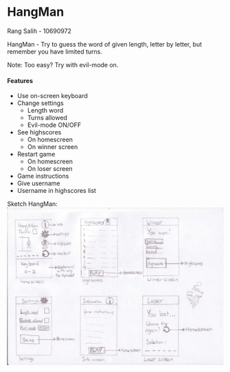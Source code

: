 # HangMan
Rang Salih - 10690972

HangMan - Try to guess the word of given length, letter by letter, but remember you have limited turns.

Note: Too easy? Try with evil-mode on.

#### Features

* Use on-screen keyboard
* Change settings
  * Length word
  * Turns allowed
  * Evil-mode ON/OFF
* See highscores
  * On homescreen
  * On winner screen
* Restart game
  * On homescreen
  * On loser screen
* Game instructions
* Give username
* Username in highscores list





Sketch HangMan:
![alt text](https://github.com/Rang92/HangMan/blob/master/Pictures/sketchHangMan.jpeg?raw=true "Click to zoom and turn")

